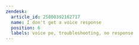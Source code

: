 ```yaml
---
zendesk:
  article_id: 25800392162717
  name: I don't get a voice response
  position: 6
  labels: voice pe, troubleshooting, no response
---
```


